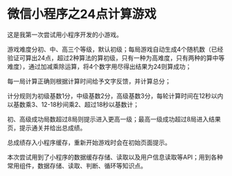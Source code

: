 # 微信小程序之24点计算游戏

这是我第一次尝试用小程序开发的小游戏。

游戏难度分初、中、高三个等级，默认初级；每局游戏自动生成4个随机数（已经验证可算出24点，超过2种算法的算初级，只有一种为高难度，只有两种的算中等难度），通过加减乘除运算，将4个数字用尽得出结果为24则算成功；

每一局计算正确则根据计算时间给予文字反馈，并计算总分；

计分规则为初级基数1分，中级基数2分，高级基数3分，每轮计算时间在12秒以内以基数乘3、12-18秒间乘2、超过18秒以基数计；

初、高级成功局数超过8局则提示进入更高一级；最高一级成功超过8局进入结果页，提示通关并给出总成绩。

总成绩存入小程序缓存，重新开始游戏时会在初始页面提示。

本次尝试用到了小程序的数据缓存存储、读取以及用户信息读取等API；用到各种常用组件，数据存储、读取、判断、循环等知识点。

